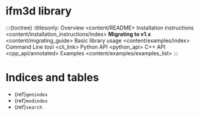 # ifm3d library

:::{toctree}
:titlesonly:
Overview <content/README>
Installation instructions <content/installation_instructions/index>
**Migrating to v1.x** <content/migrating_guide>
Basic library usage <content/examples/index>
Command Line tool <cli_link>
Python API <python_api>
C++ API <cpp_api/annotated>
Examples <content/examples/examples_list>
::: 


Indices and tables
==================

* {ref}`genindex`
* {ref}`modindex`
* {ref}`search`
